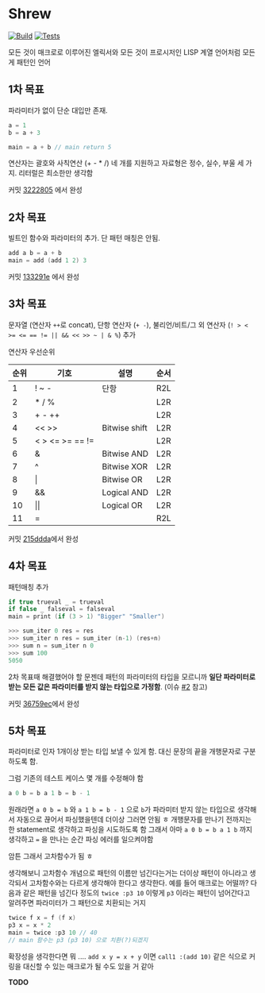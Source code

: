 # Shrew

[![Build](https://img.shields.io/appveyor/ci/phillyai/shrew/master.svg)](https://ci.appveyor.com/project/phillyai/shrew)
[![Tests](https://img.shields.io/appveyor/tests/phillyai/shrew/master.svg)](https://ci.appveyor.com/project/phillyai/shrew/build/tests)

모든 것이 매크로로 이루어진 엘릭서와 모든 것이 프로시저인 LISP 계열 언어처럼 모든 게 패턴인 언어

## 1차 목표

파라미터가 없이 단순 대입만 존재.

```c
a = 1
b = a + 3

main = a + b // main return 5
```

연산자는 괄호와 사칙연산 (+ - * /) 네 개를 지원하고 자료형은 정수, 실수, 부울 세 가지.
리터럴은 최소한만 생각함

커밋 [3222805](https://github.com/phillyai/shrew/commit/322280526522e7ef5ac79fbfd9c908dafe7b88cf) 에서 완성

## 2차 목표

빌트인 함수와 파라미터의 추가. 단 패턴 매칭은 안됨.

```c
add a b = a + b
main = add (add 1 2) 3
```

커밋 [133291e](https://github.com/phillyai/shrew/commit/133291ee904c6899481ead862dadba5b79232b0c) 에서 완성

## 3차 목표

문자열 (연산자 `++`로 concat), 단항 연산자 (`+ -`), 불리언/비트/그 외 연산자 (`! > < >= <= == != || && << >> ~ | & %`) 추가

연산자 우선순위

|순위|기호|설명|순서|
|--|--|--|--|
|1|! ~ -|단항|R2L|
|2|* / %||L2R|
|3|+ - ++||L2R|
|4|<< >>|Bitwise shift|L2R|
|5|< > <= >= == !=||L2R|
|6|&|Bitwise AND|L2R|
|7|^|Bitwise XOR|L2R|
|8|\||Bitwise OR|L2R|
|9|&&|Logical AND|L2R|
|10|\|\||Logical OR|L2R|
|11|=||R2L|

커밋 [215ddda](https://github.com/phillyai/shrew/commit/215dddad79e0ca82898f70932be14c8ba3df2028)에서 완성

## 4차 목표

패턴매칭 추가

```c
if true trueval _ = trueval
if false _ falseval = falseval
main = print (if (3 > 1) "Bigger" "Smaller")
```
```c
>>> sum_iter 0 res = res
>>> sum_iter n res = sum_iter (n-1) (res+n)
>>> sum n = sum_iter n 0
>>> sum 100
5050
```

2차 목표때 해결했어야 할 문젠데 패턴의 파라미터의 타입을 모르니까 **일단 파라미터로 받는 모든 값은 파라미터를 받지 않는 타입으로 가정함**. (이슈 [#2](https://github.com/phillyai/shrew/issues/3) 참고)


커밋 [36759ec](https://github.com/phillyai/shrew/commit/36759ec2c6ed8000136a83bc62d40890963e0a72)에서 완성

## 5차 목표

파라미터로 인자 1개이상 받는 타입 보낼 수 있게 함.
대신 문장의 끝을 개행문자로 구분하도록 함.

그럼 기존의 테스트 케이스 몇 개를 수정해야 함

```c
a 0 b = b a 1 b = b - 1
```

원래라면 `a 0 b = b` 와 `a 1 b = b - 1` 으로 `b`가 파라미터 받지 않는 타입으로 생각해서 자동으로 끊어서 파싱했을텐데 더이상 그러면 안됨 ㅎ
개행문자를 만나기 전까지는 한 statement로 생각하고 파싱을 시도하도록 함
그래서 아마 `a 0 b = b a 1 b` 까지 생각하고 `=` 을 만나는 순간 파싱 에러를 일으켜야함

암튼 그래서 고차함수가 됨 ㅎ

생각해보니 고차함수 개념으로 패턴의 이름만 넘긴다는거는 더이상 패턴이 아니라고 생각되서 고차함수와는 다르게 생각해야 한다고 생각한다.
예를 들어 매크로는 어떨까?
다음과 같은 패턴을 넘긴다 정도의 `twice :p3 10` 이렇게 `p3` 이라는 패턴이 넘어간다고 알려주면 파라미터가 그 패턴으로 치환되는 거지

```c
twice f x = f (f x)
p3 x = x * 2
main = twice :p3 10 // 40
// main 함수는 p3 (p3 10) 으로 치환(?)되겠지
```

확장성을 생각한다면 뭐 .... `add x y = x + y` 이면 `call1 :(add 10)` 같은 식으로 커링을 대신할 수 있는 매크로가 될 수도 있을 거 같아

**TODO**
